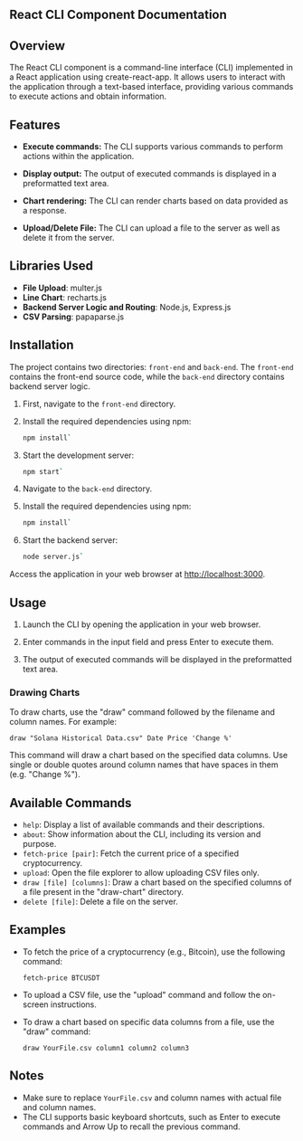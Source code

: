 
## React CLI Component Documentation

## Overview 
The React CLI component is a command-line interface (CLI) implemented in a React application using create-react-app. It allows users to interact with the application through a text-based interface, providing various commands to execute actions and obtain information.

## Features

  

-  **Execute commands:** The CLI supports various commands to perform actions within the application.

-  **Display output:** The output of executed commands is displayed in a preformatted text area.

-  **Chart rendering:** The CLI can render charts based on data provided as a response.
- **Upload/Delete File:** The CLI can upload  a file to the server as well as delete it from the server.  

## Libraries Used 

-   **File Upload**: multer.js
-   **Line Chart**: recharts.js
-   **Backend Server Logic and Routing**: Node.js, Express.js
-   **CSV Parsing**: papaparse.js
  

## Installation

  

The project contains two directories: `front-end` and `back-end`. The `front-end` contains the front-end source code, while the `back-end` directory contains backend server logic.

  

1. First, navigate to the `front-end` directory.
2. Install the required dependencies using npm:
   ```sh
   npm install` 

1. Start the development server:

   ```sh
   npm start`

2.  Navigate to the `back-end` directory.
    
3.  Install the required dependencies using npm:
    ```sh
    npm install`
    
4.  Start the backend server:
    ```sh
    node server.js`


Access the application in your web browser at [http://localhost:3000](http://localhost:3000/).





## Usage

1.  Launch the CLI by opening the application in your web browser.
    
2.  Enter commands in the input field and press Enter to execute them.
    
3.  The output of executed commands will be displayed in the preformatted text area.
    

### Drawing Charts

To draw charts, use the "draw" command followed by the filename and column names. For example: 

`draw "Solana Historical Data.csv" Date Price 'Change %'` 

This command will draw a chart based on the specified data columns. Use single or double quotes around column names that have spaces in them (e.g. "Change %").

## Available Commands

-   `help`: Display a list of available commands and their descriptions.
-   `about`: Show information about the CLI, including its version and purpose.
-   `fetch-price [pair]`: Fetch the current price of a specified cryptocurrency.
-   `upload`: Open the file explorer to allow uploading CSV files only.
-   `draw [file] [columns]`: Draw a chart based on the specified columns of a file present in the "draw-chart" directory.
-   `delete [file]`: Delete a file on the server.

## Examples

-   To fetch the price of a cryptocurrency (e.g., Bitcoin), use the following command:
     
    `fetch-price BTCUSDT` 
    
-   To upload a CSV file, use the "upload" command and follow the on-screen instructions.
    
-   To draw a chart based on specific data columns from a file, use the "draw" command:
     
    `draw YourFile.csv column1 column2 column3` 
    

## Notes

-   Make sure to replace `YourFile.csv` and column names with actual file and column names.
-   The CLI supports basic keyboard shortcuts, such as Enter to execute commands and Arrow Up to recall the previous command.